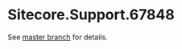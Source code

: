 # Sitecore.Support.67848

See [master branch](https://github.com/sitecoresupport/Sitecore.Support.67848) for details.